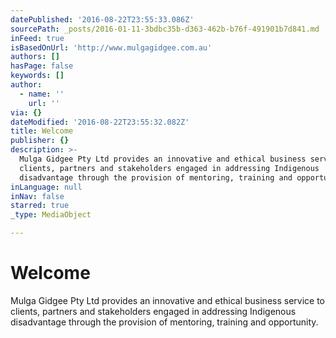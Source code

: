 ```yaml
---
datePublished: '2016-08-22T23:55:33.086Z'
sourcePath: _posts/2016-01-11-3bdbc35b-d363-462b-b76f-491901b7d841.md
inFeed: true
isBasedOnUrl: 'http://www.mulgagidgee.com.au'
authors: []
hasPage: false
keywords: []
author:
  - name: ''
    url: ''
via: {}
dateModified: '2016-08-22T23:55:32.082Z'
title: Welcome
publisher: {}
description: >-
  Mulga Gidgee Pty Ltd provides an innovative and ethical business service to
  clients, partners and stakeholders engaged in addressing Indigenous
  disadvantage through the provision of mentoring, training and opportunity.
inLanguage: null
inNav: false
starred: true
_type: MediaObject

---
```

# Welcome

Mulga Gidgee Pty Ltd provides an innovative and ethical business service to clients, partners and stakeholders engaged in addressing Indigenous disadvantage through the provision of mentoring, training and opportunity.